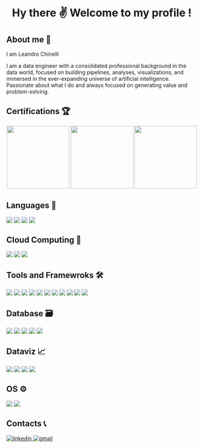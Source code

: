 <h1 align="center"> Hy there ✌ Welcome to my profile !</h1>

## About me 📝

I am Leandro Chinelli

I am a data engineer with a consolidated professional background in the data world, focused on building pipelines, analyses, visualizations, and immersed in the ever-expanding universe of artificial intelligence. 
Passionate about what I do and always focused on generating value and problem-solving.


## Certifications 🏆
<div align="center">
<img height='165px' src="https://images.credly.com/size/340x340/images/119182cf-ca68-495a-a415-bff62dfdcc7e/image.png">
<img height='165px' src="https://images.credly.com/size/340x340/images/73e4a58b-a8ef-41a3-a7db-9183dd269882/image.png">
<img height='165px' src="https://templates.images.credential.net/16509948849242752807044385742422.png">
</div>

## Languages 🧠
<div align="left"> 
<img src="https://img.shields.io/badge/%20-Python-%233776AB?style=for-the-badge&logo=Python&logoColor=white">
<img src="https://img.shields.io/badge/%20-SQL-%23FF0000?style=for-the-badge">
<img src="https://img.shields.io/badge/%20-DAX-%23F2C811?style=for-the-badge&logo=Power BI&logoColor=black">
<img src="https://img.shields.io/badge/%20-M_Language-%23F2C811?style=for-the-badge&logo=Power BI&logoColor=black">

## Cloud Computing 🦾
<div align="left"> 
<img  src="https://img.shields.io/badge/-Amazon%20AWS-%23232F3E?style=for-the-badge&logo=Amazon AWS&logoColor=yellow">
<img  src="https://img.shields.io/badge/-Microsoft%20Azure-%230078D4?style=for-the-badge&logo=Microsoft Azure&logoColor=white">
<img  src="https://img.shields.io/badge/Google_Cloud-FFFFFF?style=for-the-badge&logo=Google%20Cloud">

## Tools and Framewroks 🛠️
<div align="left">
<img  src="https://img.shields.io/badge/-Apache%20Spark-%23E25A1C?style=for-the-badge&logo=ApacheSpark&logoColor=white">
<img  src="https://img.shields.io/badge/-Apache%20Airflow-%2316132F?style=for-the-badge&logo=ApacheAirflow&logoColor=white"> 
<img src="https://img.shields.io/badge/-Apache%20Kafka-%23231F20?style=for-the-badge&logo=ApacheKafka&logoColor=white">
<img src="https://img.shields.io/badge/-Databricks-%23FF3621?style=for-the-badge&logo=Databricks&logoColor=black"> 
<img  src="https://img.shields.io/badge/%20-docker-0db7ed?style=for-the-badge&logo=Docker&logoColor=white"> 
<img src="https://img.shields.io/badge/-Jupyter-%23F37626?style=for-the-badge&logo=Jupyter&logoColor=black">
<img  src="https://img.shields.io/badge/-GitHub-%23181717?style=for-the-badge&logo=GitHub&logoColor=white"> 
<img src="https://img.shields.io/badge/-Pandas-%23150458?style=for-the-badge&logo=Pandas&logoColor=white">
<img src="https://img.shields.io/badge/-Flask-%23000000?style=for-the-badge&logo=Flask&logoColor=white">
<img src="https://img.shields.io/badge/FastAPI-03BB85?style=for-the-badge&logo=FastAPI">
<img src="https://img.shields.io/badge/-Snowflake-%2329B5E8?style=for-the-badge&logo=Snowflake&logoColor=white">
  
## Database 🗃️
<div align="left">
<img src="https://img.shields.io/badge/-Oracle-C74634?style=for-the-badge&logo=Oracle">
<img  src="https://img.shields.io/badge/-PostgreSQL-%234169E1?style=for-the-badge&logo=PostgreSQL&logoColor=white">
<img  src="https://img.shields.io/badge/-MySql-%234479A1?style=for-the-badge&logo=MySql&logoColor=white">
<img  src="https://img.shields.io/badge/-SQL%20Server-%23CC2927?style=for-the-badge&logo=Microsoft SQL Server&logoColor=white">
<img src="https://img.shields.io/badge/-MongoDB-%2347A248?style=for-the-badge&logo=MongoDB&logoColor=black">

## Dataviz 📈
<div align="left">
<img src="https://img.shields.io/badge/-Power%20BI-%23F2C811?style=for-the-badge&logo=Power BI&logoColor=black">
<img src="https://img.shields.io/badge/Apache_Superset-03BB85?style=for-the-badge&logo=Apache">
<img  src="https://img.shields.io/badge/Looker-FFFFFF?style=for-the-badge&logo=Looker">
<img  src="https://img.shields.io/badge/Metabase-01A6F0?style=for-the-badge&logo=Metabase&logoColor=white">

## OS ⚙️
<div align="left"> 
<img  src="https://img.shields.io/badge/%20-Linux-%23FCC624?style=for-the-badge&logo=Linux&logoColor=black">
<img  src="https://img.shields.io/badge/Windows-01A6F0?style=for-the-badge&logo=Windows">

## Contacts 📞
<div align="left">
    <a href="https://www.linkedin.com/in/leandrochinelli-datadriven" target="_blank"> 
        <img  alt="linkedin" src="https://img.shields.io/badge/%20-Linkedin-%230A66C2?logo=linkedin&style=for-the-badge">
    <a href="mailto:leandrochinellip@gmail.com?subject=Olá%20Leandro%20Chinelli" target="_blank"> 
        <img alt="gmail" src="https://img.shields.io/badge/-Gmail-%23EA4335?logo=gmail&style=for-the-badge&logoColor=white">

